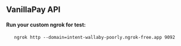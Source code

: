 ## VanillaPay API

#### Run your custom ngrok for test:
```
   ngrok http --domain=intent-wallaby-poorly.ngrok-free.app 9092
```